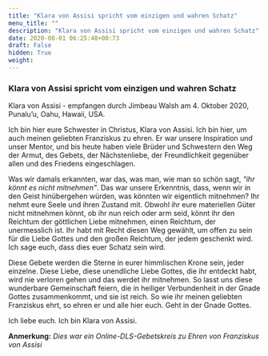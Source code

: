 ```yaml
---
title: "Klara von Assisi spricht vom einzigen und wahren Schatz"
menu_title: ""
description: "Klara von Assisi spricht vom einzigen und wahren Schatz"
date: 2020-08-01 06:25:48+00:73
draft: False
hidden: True
weight:
---
```

### Klara von Assisi spricht vom einzigen und wahren Schatz

Klara von Assisi - empfangen durch Jimbeau Walsh am 4. Oktober 2020, Punalu’u, Oahu, Hawaii, USA.

Ich bin hier eure Schwester in Christus, Klara von Assisi. Ich bin hier, um auch meinen geliebten Franziskus zu ehren. Er war unsere Inspiration und unser Mentor, und bis heute haben viele Brüder und Schwestern den Weg der Armut, des Gebets, der Nächstenliebe, der Freundlichkeit gegenüber allen und des Friedens eingeschlagen.

Was wir damals erkannten, war das, was man, wie man so schön sagt, *"ihr könnt es nicht mitnehmen"*. Das war unsere Erkenntnis, dass, wenn wir in den Geist hinübergehen würden, was könnten wir eigentlich mitnehmen? Ihr nehmt eure Seele und ihren Zustand mit. Obwohl ihr eure materiellen Güter nicht mitnehmen könnt, ob ihr nun reich oder arm seid, könnt ihr den Reichtum der göttlichen Liebe mitnehmen, einen Reichtum, der unermesslich ist. Ihr habt mit Recht diesen Weg gewählt, um offen zu sein für die Liebe Gottes und den großen Reichtum, der jedem geschenkt wird. Ich sage euch, dass dies euer Schatz sein wird.

Diese Gebete werden die Sterne in eurer himmlischen Krone sein, jeder einzelne. Diese Liebe, diese unendliche Liebe Gottes, die ihr entdeckt habt, wird nie verloren gehen und das werdet ihr mitnehmen. So lasst uns diese wunderbare Gemeinschaft feiern, die in heiliger Verbundenheit in der Gnade Gottes zusammenkommt, und sie ist reich. So wie ihr meinen geliebten Franziskus ehrt, so ehren er und alle hier euch. Geht in der Gnade Gottes.

Ich liebe euch. Ich bin Klara von Assisi.

**Anmerkung:** *Dies war ein Online-DLS-Gebetskreis zu Ehren von Franziskus von Assisi*
